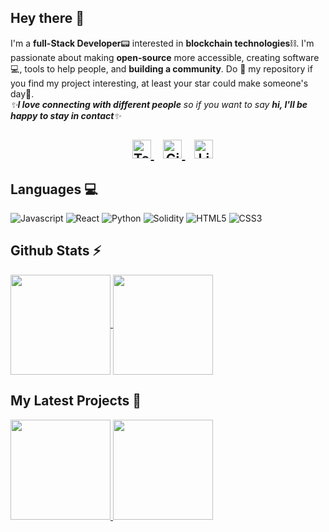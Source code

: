 ## Hey there 🙌

I'm a **full-Stack Developer**📟 interested in **blockchain technologies**⛓. I'm passionate about making **open-source** more accessible, creating software:computer:, tools to help people, and **building a community**. Do :star2: my repository if you find my project interesting, at least your star could make someone's day:pray:.
<br>
<em>✨<b>I love connecting with different people</b> so if you want to say <b>hi, I'll be happy to stay in contact</b>✨</em>

<h2 align="center">
  &nbsp;&nbsp;
  <a href="https://t.me/kaieverdream">
    <img src="https://cdn-icons-png.flaticon.com/512/2111/2111646.png" alt="Telegram" height="30" width="30">
  </a>
  &nbsp;&nbsp;
  <a href="https://gitcoin.co/chrisstef">
    <img src="https://c.gitcoin.co/avatars/3796775e0f4505332d58e331488d56e9/gitcoinco.png" alt="GitCoin" height="30" width="30">
  </a>
  &nbsp;&nbsp;
  <a href="https://www.linkedin.com/in/christos-stefanis/">
    <img src="https://www.vectorlogo.zone/logos/linkedin/linkedin-icon.svg" alt="LinkedIn Profile" height="30" width="30">
  </a>
  </h2>
  

## Languages 💻

![Javascript](https://img.shields.io/badge/Javascript-ff00bf?style=flat-square&logo=javascript&logoColor=white)
![React](https://img.shields.io/badge/React-bf00ff?style=flat-square&logo=React&logoColor=white)
![Python](https://img.shields.io/badge/Python-0040ff?style=flat-square&logo=python&logoColor=white)
![Solidity](https://img.shields.io/badge/Solidity-0040ff?style=flat-square&logo=solidity&logoColor=white)
![HTML5](https://img.shields.io/badge/HTML5-4000ff?style=flat-square&logo=HTML5&logoColor=white)
![CSS3](https://img.shields.io/badge/CSS3-0000ff?style=flat-square&logo=CSS3&logoColor=white)


## Github Stats ⚡

<a href="https://github.com/chrisstef">
  <img align="center" src="https://github-readme-stats.vercel.app/api?username=chrisstef&amp;show_icons=true&amp;theme=radical" height="160"  witdh="480" />
</a>
<a href="https://github.com/chrisstef">
  <img align="center" src="http://github-readme-streak-stats.herokuapp.com?user=chrisstef&theme=radical" height="160" witdh="480" />
</a>


## My Latest Projects 📁

<a href="https://github.com/chrisstef/3CommasVerse">
     <img src="https://github-readme-stats.vercel.app/api/pin/?username=chrisstef&repo=3CommasVerse&theme=radical" height="160"  witdh="450" />
</a>

<a href="https://github.com/chrisstef/Modern-Crypto-Punks">
     <img src="https://github-readme-stats.vercel.app/api/pin/?username=chrisstef&repo=Modern-Crypto-Punks&theme=radical" height="160"  witdh="450" />
</a>
